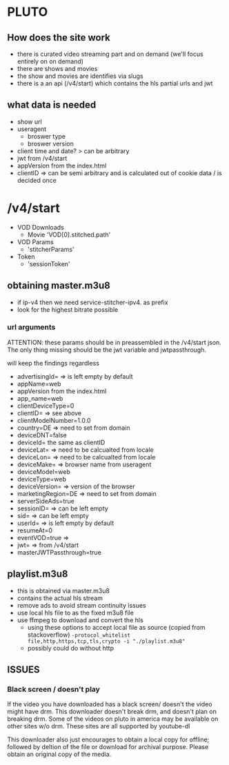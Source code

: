 # PLUTO

## How does the site work

-   there is curated video streaming part and on demand (we'll focus entirely on on demand)
-   there are shows and movies
-   the show and movies are identifies via slugs
-   there is a an api (/v4/start) which contains the hls partial urls and jwt

## what data is needed

-   show url
-   useragent
    -   broswer type
    -   broswer version
-   client time and date? > can be arbitrary
-   jwt from /v4/start
-   appVersion from the index.html
-   clientID => can be semi arbitrary and is calculated out of cookie data / is decided once

# /v4/start

-   VOD Downloads
    -   Movie 'VOD[0].stitched.path'
-   VOD Params
    -   'stitcherParams'
-   Token
    -   'sessionToken'

## obtaining master.m3u8

-   if ip-v4 then we need service-stitcher-ipv4. as prefix
-   look for the highest bitrate possible

### url arguments

ATTENTION: these params should be in preassembled in the /v4/start json.
The only thing missing should be the jwt variable and jwtpassthrough.

will keep the findings regardless

-   advertisingId= => is left empty by default
-   appName=web
-   appVersion from the index.html
-   app_name=web
-   clientDeviceType=0
-   clientID= => see above
-   clientModelNumber=1.0.0
-   country=DE => need to set from domain
-   deviceDNT=false
-   deviceId= the same as clientID
-   deviceLat= => need to be calcualted from locale
-   deviceLon= => need to be calcualted from locale
-   deviceMake= => browser name from useragent
-   deviceModel=web
-   deviceType=web
-   deviceVersion= => version of the browser
-   marketingRegion=DE => need to set from domain
-   serverSideAds=true
-   sessionID= => can be left empty
-   sid= => can be left empty
-   userId= => is left empty by default
-   resumeAt=0
-   eventVOD=true =>
-   jwt= => from /v4/start
-   masterJWTPassthrough=true

## playlist.m3u8

-   this is obtained via master.m3u8
-   contains the actual hls stream
-   remove ads to avoid stream continuity issues
-   use local hls file to as the fixed m3u8 file
-   use ffmpeg to download and convert the hls
    -   using these options to accept local file as source (copied from stackoverflow) `-protocol_whitelist file,http,https,tcp,tls,crypto -i "./playlist.m3u8"`
    -   possibly could do without http

## ISSUES

### Black screen / doesn't play

If the video you have downloaded has a black screen/ doesn't the video might have drm.
This downloader doesn't break drm, and doesn't plan on breaking drm.
Some of the videos on pluto in america may be available on other sites w/o drm.
These sites are all supported by youtube-dl

This downloader also just encourages to obtain a local copy for offline; followed by deltion of the file
or download for archival purpose.
Please obtain an original copy of the media.
